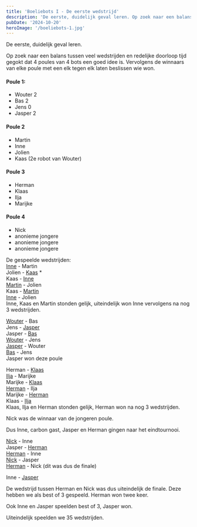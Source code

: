 ```yaml
---
title: 'Boeliebots I - De eerste wedstrijd'
description: 'De eerste, duidelijk geval leren. Op zoek naar een balans tussen veel wedstrijden en redelijke doorloop tijd gegokt dat 4 poules van 4 bots een goed idee is. Vervolgens de winnaars van elke poule met een elk tegen elk laten beslissen wie won.'
pubDate: '2024-10-20'
heroImage: '/boeliebots-1.jpg'
---
```


De eerste, duidelijk geval leren.

Op zoek naar een balans tussen veel wedstrijden en redelijke doorloop tijd gegokt dat 4 poules van 4 bots een goed idee is. Vervolgens de winnaars van elke poule met een elk tegen elk laten beslissen wie won.

#### Poule 1:
  - Wouter 2
  - Bas 2
  - Jens 0
  - Jasper 2

#### Poule 2
  - Martin
  - Inne
  - Jolien
  - Kaas (2e robot van Wouter)

#### Poule 3
  - Herman
  - Klaas
  - Ilja
  - Marijke

#### Poule 4
  - Nick 
  - anonieme jongere
  - anonieme jongere 
  - anonieme jongere

De gespeelde wedstrijden:  
<ins>Inne</ins> - Martin  
Jolien - <ins>Kaas</ins> *  
Kaas - <ins>Inne</ins>  
<ins>Martin</ins> - Jolien  
Kaas - <ins>Martin</ins>  
<ins>Inne</ins> - Jolien  
Inne, Kaas en Martin stonden gelijk, uiteindelijk won Inne vervolgens na nog 3 wedstrijden.  

<ins>Wouter</ins> - Bas  
Jens - <ins>Jasper</ins>  
Jasper - <ins>Bas</ins>  
<ins>Wouter</ins> - Jens  
<ins>Jasper</ins> - Wouter  
<ins>Bas</ins> - Jens  
Jasper won deze poule  

Herman - <ins>Klaas</ins>  
<ins>Ilja</ins> - Marijke  
Marijke - <ins>Klaas</ins>  
<ins>Herman</ins> - Ilja  
Marijke - <ins>Herman</ins>  
Klaas - <ins>Ilja</ins>  
Klaas, Ilja en Herman stonden gelijk, Herman won na nog 3 wedstrijden.  

Nick was de winnaar van de jongeren poule.

Dus Inne, carbon gast, Jasper en Herman gingen naar het eindtournooi.

<ins>Nick</ins> - Inne  
Jasper - <ins>Herman</ins>  
<ins>Herman</ins> - Inne  
<ins>Nick</ins> - Jasper  
<ins>Herman</ins> - Nick (dit was dus de finale)  

Inne - <ins>Jasper</ins>  

De wedstrijd tussen Herman en Nick was dus uiteindelijk de finale. Deze hebben we als best of 3 gespeeld. Herman won twee keer.

Ook Inne en Jasper speelden best of 3, Jasper won.

Uiteindelijk speelden we 35 wedstrijden.